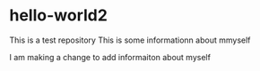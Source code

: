 # hello-world2
This is a test repository
This is some informationn about mmyself

I am making a change to add informaiton about myself

